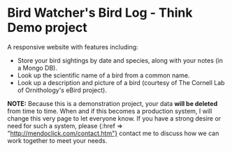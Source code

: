 # Bird Watcher's Bird Log - Think Demo project

A responsive website with features including:

*   Store your bird sightings by date and species, along with your notes (in a Mongo DB).
*   Look up the scientific name of a bird from a common name.
*   Look up a description and picture of a bird (courtesy of The Cornell Lab of Ornithology's eBird project).

**NOTE:** Because this is a demonstration project, your data **will be deleted** from time to time. When and if this becomes a production system, I will change this very page to let everyone know. If you have a strong desire or need for such a system, please <a>{:href => "http://mendoclick.com/contact.htm"} contact me</a> to discuss how we can work together to meet your needs.
